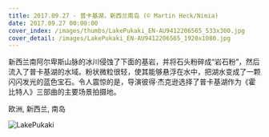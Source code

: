 ```yaml
---
title: 2017.09.27 - 普卡基湖，新西兰南岛 (© Martin Heck/Nimia)
date: 2017.09.27 00:00:00
cover_index: /images/thumbs/LakePukaki_EN-AU9412206565_533x300.jpg
cover_detail: /images/LakePukaki_EN-AU9412206565_1920x1080.jpg
---
```


新西兰南阿尔卑斯山脉的冰川侵蚀了下面的基岩，并将石头粉碎成“岩石粉”，然后流入了普卡基湖的水域。粉状微粒很轻，使其能够悬浮在水中，把湖水变成了一颗闪闪发光的蓝色宝石。令人震惊的是，导演彼得·杰克逊选择了普卡基湖作为《霍比特人》三部曲的主要场景拍摄地。

欧洲, 新西兰, 南岛

![LakePukaki](/images/LakePukaki_EN-AU9412206565_1920x1080.jpg)
